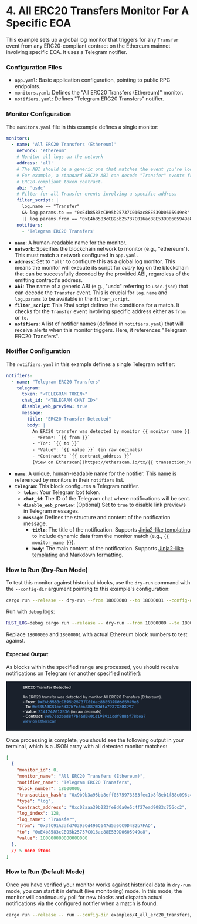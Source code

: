 # 4. All ERC20 Transfers Monitor For A Specific EOA

This example sets up a global log monitor that triggers for any `Transfer` event from any ERC20-compliant contract on the Ethereum mainnet involving specific EOA. It uses a Telegram notifier.

### Configuration Files

- `app.yaml`: Basic application configuration, pointing to public RPC endpoints.
- `monitors.yaml`: Defines the "All ERC20 Transfers (Ethereum)" monitor.
- `notifiers.yaml`: Defines "Telegram ERC20 Transfers" notifier.

### Monitor Configuration

The `monitors.yaml` file in this example defines a single monitor:

```yaml
monitors:
  - name: 'All ERC20 Transfers (Ethereum)'
    network: 'ethereum'
    # Monitor all logs on the network
    address: 'all' 
    # The ABI should be a generic one that matches the event you're looking for.
    # For example, a standard ERC20 ABI can decode "Transfer" events from any
    # ERC20-compliant token contract.
    abi: 'usdc'
    # Filter for all Transfer events involving a specific address
    filter_script: |
      log.name == "Transfer" 
      && log.params.to == "0xE4b8583cCB95b25737C016ac88E539D0605949e8" 
      || log.params.from == "0xE4b8583cCB95b25737C016ac88E539D0605949e8"
    notifiers:
      - 'Telegram ERC20 Transfers'
```

- **`name`**: A human-readable name for the monitor.
- **`network`**: Specifies the blockchain network to monitor (e.g., "ethereum"). This must match a network configured in `app.yaml`.
- **`address`**: Set to `"all"` to configure this as a global log monitor. This means the monitor will execute its script for *every* log on the blockchain that can be successfully decoded by the provided ABI, regardless of the emitting contract's address.
- **`abi`**: The name of a generic ABI (e.g., "usdc" referring to `usdc.json`) that can decode the `Transfer` event. This is crucial for `log.name` and `log.params` to be available in the `filter_script`.
- **`filter_script`**: This Rhai script defines the conditions for a match. It checks for the `Transfer` event involving specific address either as `from` or `to`.
- **`notifiers`**: A list of notifier names (defined in `notifiers.yaml`) that will receive alerts when this monitor triggers. Here, it references "Telegram ERC20 Transfers".

### Notifier Configuration

The `notifiers.yaml` in this example defines a single Telegram notifier:

```yaml
notifiers:
  - name: "Telegram ERC20 Transfers"
    telegram:
      token: "<TELEGRAM TOKEN>"
      chat_id: "<TELEGRAM CHAT ID>"
      disable_web_preview: true
      message:
        title: "ERC20 Transfer Detected"
        body: |
          An ERC20 transfer was detected by monitor {{ monitor_name }}.
          - *From*: `{{ from }}`
          - *To*: `{{ to }}`
          - *Value*: `{{ value }}` (in raw decimals)
          - *Contract*: `{{ contract_address }}`
          [View on Etherscan](https://etherscan.io/tx/{{ transaction_hash }})
```

-   **`name`**: A unique, human-readable name for the notifier. This name is referenced by monitors in their `notifiers` list.
-   **`telegram`**: This block configures a Telegram notifier.
    -   **`token`**: Your Telegram bot token.
    -   **`chat_id`**: The ID of the Telegram chat where notifications will be sent.
    -   **`disable_web_preview`**: (Optional) Set to `true` to disable link previews in Telegram messages.
    -   **`message`**: Defines the structure and content of the notification message.
        -   **`title`**: The title of the notification. Supports [Jinja2-like templating](https://docs.rs/minijinja/latest/minijinja/) to include dynamic data from the monitor match (e.g., `{{ monitor_name }}`).
        -   **`body`**: The main content of the notification. Supports [Jinja2-like templating](https://docs.rs/minijinja/latest/minijinja/) and Markdown formatting.

### How to Run (Dry-Run Mode)

To test this monitor against historical blocks, use the `dry-run` command with the `--config-dir` argument pointing to this example's configuration:

```bash
cargo run --release -- dry-run --from 18000000 --to 18000001 --config-dir examples/4_all_erc20_transfers/
```

Run with `debug` logs:

```bash
RUST_LOG=debug cargo run --release -- dry-run --from 18000000 --to 18000001 --config-dir examples/4_all_erc20_transfers/
```

Replace `18000000` and `18000001` with actual Ethereum block numbers to test against.

#### Expected Output


As blocks within the specified range are processed, you should receive
notifications on Telegram (or another specified notifier):

![alt text](image.png)

Once processing is complete, you should see the following output in your
terminal, which is a JSON array with all detected monitor matches:

```json
[
  {
    "monitor_id": 0,
    "monitor_name": "All ERC20 Transfers (Ethereum)",
    "notifier_name": "Telegram ERC20 Transfers",
    "block_number": 18000000,
    "transaction_hash": "0x9b9b3a95bb8eff0575973583fec1b8f8eb1f88c096c45b63553378cc7f82ef94",
    "type": "log",
    "contract_address": "0xc02aaa39b223fe8d0a0e5c4f27ead9083c756cc2",
    "log_index": 128,
    "log_name": "Transfer",
    "from": "0x3fC91A3afd70395Cd496C647d5a6CC9D4B2b7FAD",
    "to": "0xE4b8583cCB95b25737C016ac88E539D0605949e8",
    "value": 100000000000000000
  },
  // 5 more items
]
```

### How to Run (Default Mode)

Once you have verified your monitor works against historical data in `dry-run` mode, you can start it in default (live monitoring) mode. In this mode, the monitor will continuously poll for new blocks and dispatch actual notifications via the configured notifier when a match is found.

```bash
cargo run --release -- run --config-dir examples/4_all_erc20_transfers/
```
